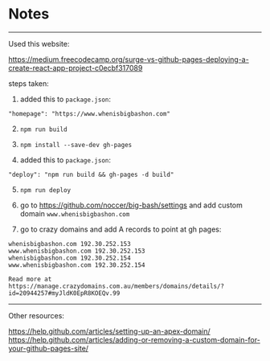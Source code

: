 # Notes

--------

Used this website:

https://medium.freecodecamp.org/surge-vs-github-pages-deploying-a-create-react-app-project-c0ecbf317089

steps taken:

1. added this to `package.json`:
```
"homepage": "https://www.whenisbigbashon.com"
```

2. `npm run build`

3. `npm install --save-dev gh-pages`

4. added this to `package.json`:
```
"deploy": "npm run build && gh-pages -d build"
```

5. `npm run deploy`

6. go to https://github.com/noccer/big-bash/settings and add custom domain `www.whenisbigbashon.com`

7. go to crazy domains and add A records to point at gh pages:

```
whenisbigbashon.com 192.30.252.153
www.whenisbigbashon.com 192.30.252.153
whenisbigbashon.com 192.30.252.154
www.whenisbigbashon.com 192.30.252.154

Read more at https://manage.crazydomains.com.au/members/domains/details/?id=20944257#myJldK0EpR8KOEQv.99
```

----------

Other resources:

https://help.github.com/articles/setting-up-an-apex-domain/
https://help.github.com/articles/adding-or-removing-a-custom-domain-for-your-github-pages-site/


